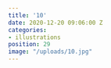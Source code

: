 ```yaml
---
title: '10'
date: 2020-12-20 09:06:00 Z
categories:
- illustrations
position: 29
image: "/uploads/10.jpg"
---
```



